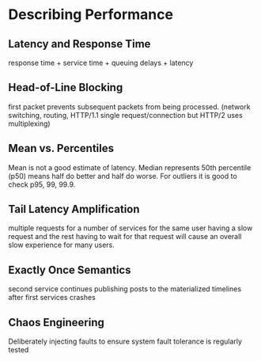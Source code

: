 # Describing Performance

## Latency and Response Time

response time + service time + queuing delays + latency

## Head-of-Line Blocking

first packet prevents subsequent packets from being processed. (network switching, routing, HTTP/1.1 single request/connection but HTTP/2 uses multiplexing)

## Mean vs. Percentiles

Mean is not a good estimate of latency. Median represents 50th percentile (p50) means half do better and half do worse. For outliers it is good to check p95, 99, 99.9. 

## Tail Latency Amplification

multiple requests for a number of services for the same user having a slow request and the rest having to wait for that request will cause an overall slow experience for many users.

## Exactly Once Semantics

second service continues publishing posts to the materialized timelines after first services crashes

## Chaos Engineering

Deliberately injecting faults to ensure system fault tolerance is regularly tested
